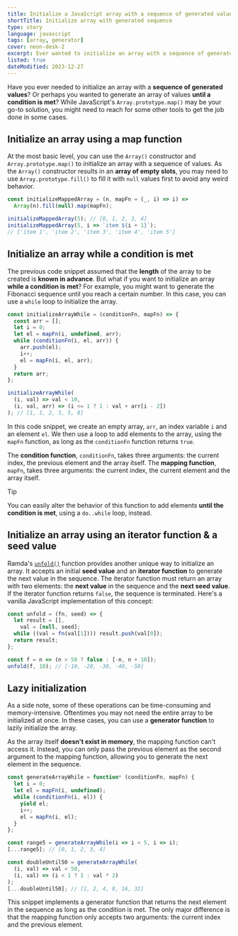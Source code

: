 ```yaml
---
title: Initialize a JavaScript array with a sequence of generated values
shortTitle: Initialize array with generated sequence
type: story
language: javascript
tags: [array, generator]
cover: neon-desk-2
excerpt: Ever wanted to initialize an array with a sequence of generated values? Here's a few ways to do it.
listed: true
dateModified: 2023-12-27
---
```


Have you ever needed to initialize an array with a **sequence of generated values**? Or perhaps you wanted to generate an array of values **until a condition is met**? While JavaScript's `Array.prototype.map()` may be your go-to solution, you might need to reach for some other tools to get the job done in some cases.

## Initialize an array using a map function

At the most basic level, you can use the `Array()` constructor and `Array.prototype.map()` to initialize an array with a sequence of values. As the `Array()` constructor results in an **array of empty slots**, you may need to use `Array.prototype.fill()` to fill it with `null` values first to avoid any weird behavior.

```js
const initializeMappedArray = (n, mapFn = (_, i) => i) =>
  Array(n).fill(null).map(mapFn);

initializeMappedArray(5); // [0, 1, 2, 3, 4]
initializeMappedArray(5, i => `item ${i + 1}`);
// ['item 1', 'item 2', 'item 3', 'item 4', 'item 5']
```

## Initialize an array while a condition is met

The previous code snippet assumed that the **length** of the array to be created is **known in advance**. But what if you want to initialize an array **while a condition is met**? For example, you might want to generate the Fibonacci sequence until you reach a certain number. In this case, you can use a `while` loop to initialize the array.

```js
const initializeArrayWhile = (conditionFn, mapFn) => {
  const arr = [];
  let i = 0;
  let el = mapFn(i, undefined, arr);
  while (conditionFn(i, el, arr)) {
    arr.push(el);
    i++;
    el = mapFn(i, el, arr);
  }
  return arr;
};

initializeArrayWhile(
  (i, val) => val < 10,
  (i, val, arr) => (i <= 1 ? 1 : val + arr[i - 2])
); // [1, 1, 2, 3, 5, 8]
```

In this code snippet, we create an empty array, `arr`, an index variable `i` and an element `el`. We then use a loop to add elements to the array, using the `mapFn` function, as long as the `conditionFn` function returns `true`.

The **condition function**, `conditionFn`, takes three arguments: the current index, the previous element and the array itself. The **mapping function**, `mapFn`, takes three arguments: the current index, the current element and the array itself.

> [!TIP]
>
> You can easily alter the behavior of this function to add elements **until the condition is met**, using a `do..while` loop, instead.

## Initialize an array using an iterator function & a seed value

Ramda's [`unfold()`](https://ramdajs.com/docs/#unfold) function provides another unique way to initialize an array. It accepts an initial **seed value** and an **iterator function** to generate the next value in the sequence. The iterator function must return an array with two elements: the **next value** in the sequence and the **next seed value**. If the iterator function returns `false`, the sequence is terminated. Here's a vanilla JavaScript implementation of this concept:

```js
const unfold = (fn, seed) => {
  let result = [],
    val = [null, seed];
  while ((val = fn(val[1]))) result.push(val[0]);
  return result;
};

const f = n => (n > 50 ? false : [-n, n + 10]);
unfold(f, 10); // [-10, -20, -30, -40, -50]
```

## Lazy initialization

As a side note, some of these operations can be time-consuming and memory-intensive. Oftentimes you may not need the entire array to be initialized at once. In these cases, you can use a **generator function** to lazily initialize the array.

As the array itself **doesn't exist in memory**, the mapping function can't access it. Instead, you can only pass the previous element as the second argument to the mapping function, allowing you to generate the next element in the sequence.

```js
const generateArrayWhile = function* (conditionFn, mapFn) {
  let i = 0;
  let el = mapFn(i, undefined);
  while (conditionFn(i, el)) {
    yield el;
    i++;
    el = mapFn(i, el);
  }
};

const range5 = generateArrayWhile(i => i < 5, i => i);
[...range5]; // [0, 1, 2, 3, 4]

const doubleUntil50 = generateArrayWhile(
  (i, val) => val < 50,
  (i, val) => (i < 1 ? 1 : val * 2)
);
[...doubleUntil50]; // [1, 2, 4, 8, 16, 32]
```

This snippet implements a generator function that returns the next element in the sequence as long as the condition is met. The only major difference is that the mapping function only accepts two arguments: the current index and the previous element.
